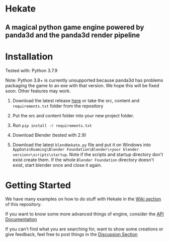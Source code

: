 # Hekate
## A magical python game engine powered by panda3d and the panda3d render pipeline

# Installation
Tested with: Python 3.7.9

Note: Python 3.8+ is currently unsupported because panda3d has problems packaging the game to an exe with that version.
We hope this will be fixed soon. Other features may work.

1. Download the latest release
   [here](https://github.com/LarsZauberer/Hekate/releases) or take the src,
   content and `requirements.txt` folder from the repository

2. Put the src and content folder into your new project folder.

3. Run ```pip install -r requirements.txt```

4. Download Blender (tested with 2.9)

5. Download the latest `blendHekate.py` file and put it on Windows into `AppData\Roaming\Blender Foundation\Blender\<your blender version>\scripts\startup`. Note if the scripts and startup directory don't exist create them. If the whole `Blender Foundation` directory doesn't exist, start blender once and close it again.

# Getting Started
We have many examples on how to do stuff with Hekate in the [Wiki section](https://github.com/LarsZauberer/Hekate/wiki) of this repository.

If you want to know some more advanced things of engine, consider the [API Documentation](https://larszauberer.github.io/Hekate)

If you can't find what you are searching for, want to show some creations or give feedback, feel free to post things in the [Discussion Section](https://github.com/LarsZauberer/Hekate/discussions)
